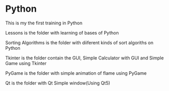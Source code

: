 # Python
This is my the first training in Python

Lessons is the folder with learning of bases of Python

Sorting Algorithms is the folder with diiferent kinds of sort algoriths on Python

Tkinter is the folder contain the GUI, Simple Calculator with GUI and Simple Game using Tkinter

PyGame is the folder with simple animation of flame using PyGame

Qt is the folder with Qt Simple window(Using Qt5)
